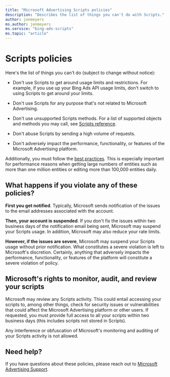 ```yaml
---
title: "Microsoft Advertising Scripts policies"
description: "Describes the list of things you can't do with Scripts."
author: jonmeyers
ms.author: jonmeyers
ms.service: "bing-ads-scripts"
ms.topic: "article"
---
```


# Scripts policies

Here's the list of things you can't do (subject to change without notice):

- Don't use Scripts to get around usage limits and restrictions. For example, if you use up your Bing Ads API usage limits, don't switch to using Scripts to get around your limits.  
  
- Don't use Scripts for any purpose that's not related to Microsoft Advertising.  
  
- Don't use unsupported Scripts methods. For a list of supported objects and methods you may call, see [Scripts reference](../reference-overview.md).  
  
- Don't abuse Scripts by sending a high volume of requests.  
  
- Don't adversely impact the performance, functionality, or features of the Microsoft Advertising platform.

Additionally, you must follow the [best practices](best-practices.md). This is especially important for performance reasons when getting large numbers of entities such as more than one million entities or editing more than 100,000 entities daily.


## What happens if you violate any of these policies? 

**First you get notified**. Typically, Microsoft sends notification of the issues to the email addresses associated with the account.

**Then, your account is suspended**. If you don't fix the issues within two business days of the notification email being sent, Microsoft may suspend your Scripts usage. In addition, Microsoft may also reduce your rate limits.

**However, if the issues are severe**, Microsoft may suspend your Scripts usage without prior notification. What constitutes a severe violation is left to Microsoft's discretion. Certainly, anything that adversely impacts the performance, functionality, or features of the platform will constitute a severe violation of policy.


## Microsoft's rights to monitor, audit, and review your scripts

Microsoft may review any Scripts activity. This could entail accessing your scripts to, among other things, check for security issues or vulnerabilities that could affect the Microsoft Advertising platform or other users. If requested, you must provide full access to all your scripts within two business days (this includes scripts not stored in Scripts).  

Any interference or obfuscation of Microsoft's monitoring and auditing of your Scripts activity is not allowed.


## Need help?

If you have questions about these policies, please reach out to [Microsoft Advertising Support](https://about.ads.microsoft.com/en-us/microsoft-advertising-support).
